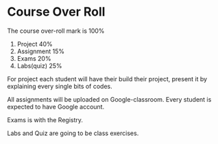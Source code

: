 # Course Over Roll

The course over-roll mark is 100%

1. Project 40%
2. Assignment 15%
3. Exams 20%
4. Labs(quiz)  25%

For project each student will have their build their project, present it by explaining every single bits of codes.

All assignments will be uploaded on Google-classroom. Every student is expected to have Google account.

Exams is with the Registry.

Labs and Quiz are going to be class exercises. 